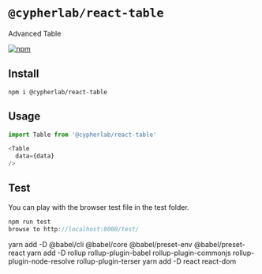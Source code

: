 # `@cypherlab/react-table`


Advanced Table 

<a href="https://www.npmjs.com/package/@cypherlab/react-table">
  <img alt="npm" src="https://img.shields.io/npm/v/@cypherlab/react-table">
</a>

## Install
```
npm i @cypherlab/react-table

```


## Usage

```js
import Table from '@cypherlab/react-table'

<Table
  data={data}
/>
```


## Test

You can play with the browser test file in the test folder.

```js
npm run test
browse to http://localhost:8000/test/
```

yarn add -D @babel/cli @babel/core @babel/preset-env @babel/preset-react
yarn add -D rollup rollup-plugin-babel rollup-plugin-commonjs rollup-plugin-node-resolve rollup-plugin-terser
yarn add -D react react-dom